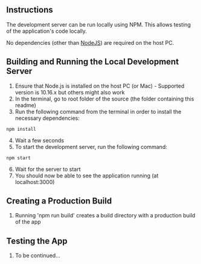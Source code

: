 ## Instructions
The development server can be run locally using NPM. This allows testing of the application's code locally.

No dependencies (other than [NodeJS](https://nodejs.org/)) are required on the host PC.

## Building and Running the Local Development Server
1. Ensure that Node.js is installed on the host PC (or Mac) - Supported version is 10.16.x but others might also work
2. In the terminal, go to root folder of the source (the folder containing this readme)
3. Run the following command from the terminal in order to install the necessary dependencies:
```
npm install
```
4. Wait a few seconds
5. To start the development server, run the following command:
```
npm start
```
6. Wait for the server to start
7. You should now be able to see the application running (at localhost:3000)

## Creating a Production Build
1. Running 'npm run build' creates a build directory with a production build of the app

## Testing the App
1. To be continued...
